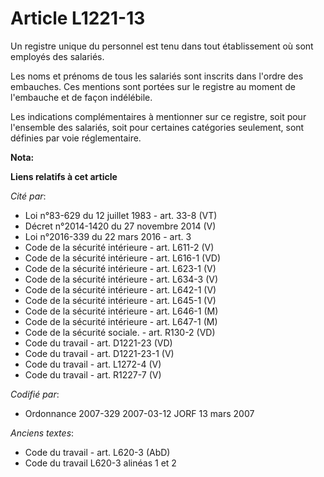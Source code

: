 # Article L1221-13

Un registre unique du personnel est tenu dans tout établissement où sont employés des salariés.

Les noms et prénoms de tous les salariés sont inscrits dans l'ordre des embauches. Ces mentions sont portées sur le registre
au moment de l'embauche et de façon indélébile.

Les indications complémentaires à mentionner sur ce registre, soit pour l'ensemble des salariés, soit pour certaines
catégories seulement, sont définies par voie réglementaire.

**Nota:**



**Liens relatifs à cet article**

_Cité par_:

  - Loi n°83-629 du 12 juillet 1983 - art. 33-8 (VT)
  - Décret n°2014-1420 du 27 novembre 2014 (V)
  - Loi n°2016-339 du 22 mars 2016 - art. 3
  - Code de la sécurité intérieure - art. L611-2 (V)
  - Code de la sécurité intérieure - art. L616-1 (VD)
  - Code de la sécurité intérieure - art. L623-1 (V)
  - Code de la sécurité intérieure - art. L634-3 (V)
  - Code de la sécurité intérieure - art. L642-1 (V)
  - Code de la sécurité intérieure - art. L645-1 (V)
  - Code de la sécurité intérieure - art. L646-1 (M)
  - Code de la sécurité intérieure - art. L647-1 (M)
  - Code de la sécurité sociale. - art. R130-2 (VD)
  - Code du travail - art. D1221-23 (VD)
  - Code du travail - art. D1221-23-1 (V)
  - Code du travail - art. L1272-4 (V)
  - Code du travail - art. R1227-7 (V)

_Codifié par_:

  - Ordonnance 2007-329 2007-03-12 JORF 13 mars 2007

_Anciens textes_:

  - Code du travail - art. L620-3 (AbD)
  - Code du travail L620-3 alinéas 1 et 2
